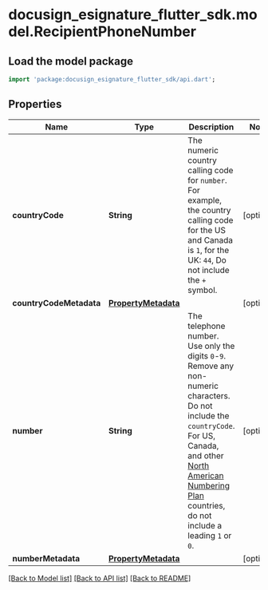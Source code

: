 # docusign_esignature_flutter_sdk.model.RecipientPhoneNumber

## Load the model package
```dart
import 'package:docusign_esignature_flutter_sdk/api.dart';
```

## Properties
Name | Type | Description | Notes
------------ | ------------- | ------------- | -------------
**countryCode** | **String** | The numeric country calling code for `number`. For example, the country calling code for the US and Canada is `1`, for the UK: `44`,  Do not include the `+` symbol. | [optional] 
**countryCodeMetadata** | [**PropertyMetadata**](PropertyMetadata.md) |  | [optional] 
**number** | **String** | The telephone number. Use only the digits `0`-`9`. Remove any non-numeric characters.  Do not include the `countryCode`. For US, Canada, and other [North American Numbering Plan](https://en.wikipedia.org/wiki/North_American_Numbering_Plan) countries, do not include a leading `1` or `0`. | [optional] 
**numberMetadata** | [**PropertyMetadata**](PropertyMetadata.md) |  | [optional] 

[[Back to Model list]](../README.md#documentation-for-models) [[Back to API list]](../README.md#documentation-for-api-endpoints) [[Back to README]](../README.md)


